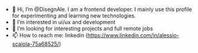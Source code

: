 - 👋 Hi, I’m @DisegnAle. I am a frontend developer. I mainly use this profile for experimenting and learning new technologies.
- 👀 I’m interested in ui/ux and development
- 💞️ I’m looking for interesting projects and full remote jobs
- 📫 How to reach me: linkedin (https://www.linkedin.com/in/alessio-scaiola-75a68525/)

<!---
DisegnAle/DisegnAle is a ✨ special ✨ repository because its `README.md` (this file) appears on your GitHub profile.
You can click the Preview link to take a look at your changes.
--->
